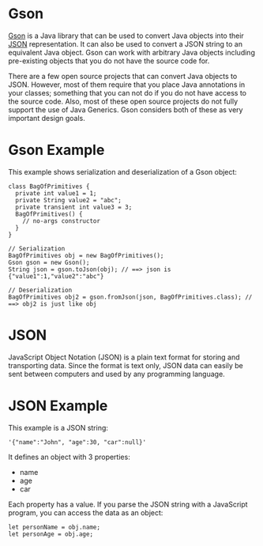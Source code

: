 # Gson
[Gson](https://github.com/google/gson) is a Java library that can be used to convert Java objects into their [JSON](https://github.com/invariants-studies/gson0/blob/master/README.md#json) representation. It can also be used to convert a JSON string to an equivalent Java object. Gson can work with arbitrary Java objects including pre-existing objects that you do not have the source code for.

There are a few open source projects that can convert Java objects to JSON. However, most of them require that you place Java annotations in your classes; something that you can not do if you do not have access to the source code. Also, most of these open source projects do not fully support the use of Java Generics. Gson considers both of these as very important design goals.

# Gson Example
This example shows serialization and deserialization of a Gson object:
```
class BagOfPrimitives {
  private int value1 = 1;
  private String value2 = "abc";
  private transient int value3 = 3;
  BagOfPrimitives() {
    // no-args constructor
  }
}

// Serialization
BagOfPrimitives obj = new BagOfPrimitives();
Gson gson = new Gson();
String json = gson.toJson(obj); // ==> json is {"value1":1,"value2":"abc"}

// Deserialization
BagOfPrimitives obj2 = gson.fromJson(json, BagOfPrimitives.class); // ==> obj2 is just like obj
```

# JSON
JavaScript Object Notation (JSON) is a plain text format for storing and transporting data. Since the format is text only, JSON data can easily be sent between computers and used by any programming language. 

# JSON Example
This example is a JSON string:
```
'{"name":"John", "age":30, "car":null}'
```

It defines an object with 3 properties:
- name
- age
- car

Each property has a value. If you parse the JSON string with a JavaScript program, you can access the data as an object:
```
let personName = obj.name;
let personAge = obj.age;
```

